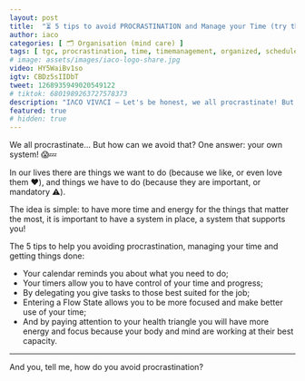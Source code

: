 ```yaml
---
layout: post
title:  "⏳ 5 tips to avoid PROCRASTINATION and Manage your Time (try them)"
author: iaco
categories: [ 🗂️ Organisation (mind care) ]
tags: [ tgc, procrastination, time, timemanagement, organized, schedule, calendar, flow, health, healthtriangle, enjoylife, tips, lifehacks, ideas ]
# image: assets/images/iaco-logo-share.jpg
video: HY5WaiBv1so
igtv: CBDz5sIIDbT
tweet: 1268935949020549122
# tiktok: 6801989263727578373
description: "IΛCO VIVΛCI — Let's be honest, we all procrastinate! But how can we avoid..."
featured: true
# hidden: true
---
```


We all procrastinate... But how can we avoid that? One answer: your own system! 😱💤

In our lives there are things we want to do (because we like, or even love them ❤️), and things we have to do (because they are important, or mandatory ⚠️).

The idea is simple: to have more time and energy for the things that matter the most, it is important to have a system in place, a system that supports you!

The 5 tips to help you avoiding procrastination, managing your time and getting things done:
- Your calendar reminds you about what you need to do;
- Your timers allow you to have control of your time and progress;
- By delegating you give tasks to those best suited for the job;
- Entering a Flow State allows you to be more focused and make better use of your time;
- And by paying attention to your health triangle you will have more energy and focus because your body and mind are working at their best capacity.

___

And you, tell me, how do you avoid procrastination?
